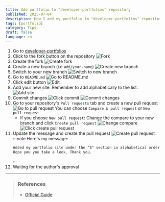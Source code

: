 ```yaml
---
title: Add portfolio to "developer-portfolios" repository
published: 2025-07-04
description: How I add my portfolio to "developer-portfolios" repository
tags: [portfolio]
category: Tips
draft: false
language: en
---
```

1. Go to [developer-portfolios](https://github.com/emmabostian/developer-portfolios)
1. Click to the fork button on the repository
![Fork](fork.png)
1. Create the fork
![Create fork](create-fork.png)
1. Create a new branch (i.e `add/your-name`)
![Create new branch](create-new-branch.png)
1. Switch to your new branch
![Switch to new branch](switch-branch.png)
1. Go to `README.md`
![Go to README.md](go-to-readme.png)
1. Click edit button
![Edit](go-to-edit.png)
1. Add your new site. Remember to add alphabetically to the list.
![Add site](add-site.png)
1. Commit changes
![Click commit](click-commit.png)
![Commit changes](commit-change.png)
1. Go to your repository's `Pull requests` tab and create a new pull request
![Go to pull request](go-to-pull-request.png)
You can choose `Compare & pull request` or `New pull request`
    - If you choose `New pull request`: Change the compare to your new branch and click `Create pull request`
    ![Change compare](change-compare.png)
    ![Click create pull request](click-create-pull-request.png)
1. Update the message and create the pull request
![Create pull request](create-pull-request.png)
    :::note
    Here's my message:
    ```md
    Added my portfolio site under the "S" section in alphabetical order: [Slimaeus](https://slimaeus.github.io/about) [.NET Developer]
    Hope you you take a look. Thank you.
    ```
    :::
1. Waiting for the author's approval
---
> ### References
> - [Official Guide](https://github.com/emmabostian/developer-portfolios/blob/master/CONTRIBUTING.md)
